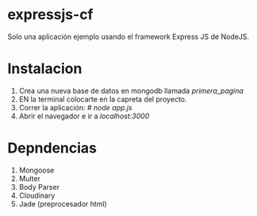 # expressjs-cf
Solo una aplicación ejemplo usando el framework Express JS de NodeJS. 

# Instalacion
1. Crea una nueva base de datos en mongodb llamada <i>primera_pagina</i>
2. EN la terminal colocarte en la capreta del proyecto.
3. Correr la aplicación: <i># node app.js</i>
4. Abrir el navegador e ir a <i>localhost:3000</i>

# Depndencias
1. Mongoose
2. Multer
3. Body Parser
4. Cloudinary
5. Jade (preprocesador html)
